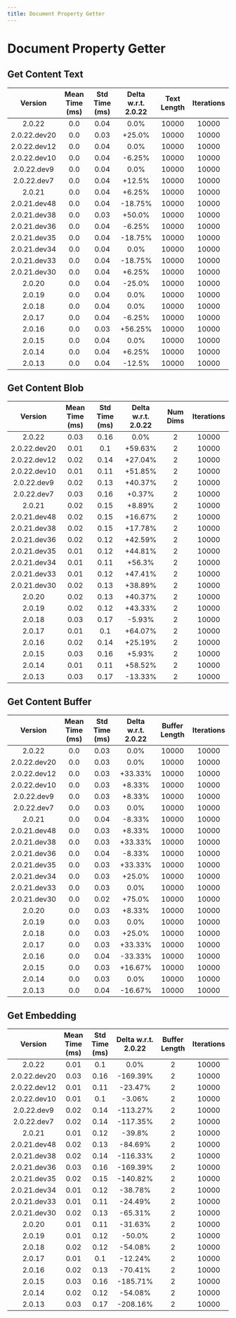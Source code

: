 ```yaml
---
title: Document Property Getter
---
```

# Document Property Getter

## Get Content Text

| Version | Mean Time (ms) | Std Time (ms) | Delta w.r.t. 2.0.22 | Text Length | Iterations |
| :---: | :---: | :---: | :---: | :---: | :---: |
| 2.0.22 | 0.0 | 0.04 | 0.0% | 10000 | 10000 |
| 2.0.22.dev20 | 0.0 | 0.03 | +25.0% | 10000 | 10000 |
| 2.0.22.dev12 | 0.0 | 0.04 | 0.0% | 10000 | 10000 |
| 2.0.22.dev10 | 0.0 | 0.04 | -6.25% | 10000 | 10000 |
| 2.0.22.dev9 | 0.0 | 0.04 | 0.0% | 10000 | 10000 |
| 2.0.22.dev7 | 0.0 | 0.04 | +12.5% | 10000 | 10000 |
| 2.0.21 | 0.0 | 0.04 | +6.25% | 10000 | 10000 |
| 2.0.21.dev48 | 0.0 | 0.04 | -18.75% | 10000 | 10000 |
| 2.0.21.dev38 | 0.0 | 0.03 | +50.0% | 10000 | 10000 |
| 2.0.21.dev36 | 0.0 | 0.04 | -6.25% | 10000 | 10000 |
| 2.0.21.dev35 | 0.0 | 0.04 | -18.75% | 10000 | 10000 |
| 2.0.21.dev34 | 0.0 | 0.04 | 0.0% | 10000 | 10000 |
| 2.0.21.dev33 | 0.0 | 0.04 | -18.75% | 10000 | 10000 |
| 2.0.21.dev30 | 0.0 | 0.04 | +6.25% | 10000 | 10000 |
| 2.0.20 | 0.0 | 0.04 | -25.0% | 10000 | 10000 |
| 2.0.19 | 0.0 | 0.04 | 0.0% | 10000 | 10000 |
| 2.0.18 | 0.0 | 0.04 | 0.0% | 10000 | 10000 |
| 2.0.17 | 0.0 | 0.04 | -6.25% | 10000 | 10000 |
| 2.0.16 | 0.0 | 0.03 | +56.25% | 10000 | 10000 |
| 2.0.15 | 0.0 | 0.04 | 0.0% | 10000 | 10000 |
| 2.0.14 | 0.0 | 0.04 | +6.25% | 10000 | 10000 |
| 2.0.13 | 0.0 | 0.04 | -12.5% | 10000 | 10000 |
## Get Content Blob

| Version | Mean Time (ms) | Std Time (ms) | Delta w.r.t. 2.0.22 | Num Dims | Iterations |
| :---: | :---: | :---: | :---: | :---: | :---: |
| 2.0.22 | 0.03 | 0.16 | 0.0% | 2 | 10000 |
| 2.0.22.dev20 | 0.01 | 0.1 | +59.63% | 2 | 10000 |
| 2.0.22.dev12 | 0.02 | 0.14 | +27.04% | 2 | 10000 |
| 2.0.22.dev10 | 0.01 | 0.11 | +51.85% | 2 | 10000 |
| 2.0.22.dev9 | 0.02 | 0.13 | +40.37% | 2 | 10000 |
| 2.0.22.dev7 | 0.03 | 0.16 | +0.37% | 2 | 10000 |
| 2.0.21 | 0.02 | 0.15 | +8.89% | 2 | 10000 |
| 2.0.21.dev48 | 0.02 | 0.15 | +16.67% | 2 | 10000 |
| 2.0.21.dev38 | 0.02 | 0.15 | +17.78% | 2 | 10000 |
| 2.0.21.dev36 | 0.02 | 0.12 | +42.59% | 2 | 10000 |
| 2.0.21.dev35 | 0.01 | 0.12 | +44.81% | 2 | 10000 |
| 2.0.21.dev34 | 0.01 | 0.11 | +56.3% | 2 | 10000 |
| 2.0.21.dev33 | 0.01 | 0.12 | +47.41% | 2 | 10000 |
| 2.0.21.dev30 | 0.02 | 0.13 | +38.89% | 2 | 10000 |
| 2.0.20 | 0.02 | 0.13 | +40.37% | 2 | 10000 |
| 2.0.19 | 0.02 | 0.12 | +43.33% | 2 | 10000 |
| 2.0.18 | 0.03 | 0.17 | -5.93% | 2 | 10000 |
| 2.0.17 | 0.01 | 0.1 | +64.07% | 2 | 10000 |
| 2.0.16 | 0.02 | 0.14 | +25.19% | 2 | 10000 |
| 2.0.15 | 0.03 | 0.16 | +5.93% | 2 | 10000 |
| 2.0.14 | 0.01 | 0.11 | +58.52% | 2 | 10000 |
| 2.0.13 | 0.03 | 0.17 | -13.33% | 2 | 10000 |
## Get Content Buffer

| Version | Mean Time (ms) | Std Time (ms) | Delta w.r.t. 2.0.22 | Buffer Length | Iterations |
| :---: | :---: | :---: | :---: | :---: | :---: |
| 2.0.22 | 0.0 | 0.03 | 0.0% | 10000 | 10000 |
| 2.0.22.dev20 | 0.0 | 0.03 | 0.0% | 10000 | 10000 |
| 2.0.22.dev12 | 0.0 | 0.03 | +33.33% | 10000 | 10000 |
| 2.0.22.dev10 | 0.0 | 0.03 | +8.33% | 10000 | 10000 |
| 2.0.22.dev9 | 0.0 | 0.03 | +8.33% | 10000 | 10000 |
| 2.0.22.dev7 | 0.0 | 0.03 | 0.0% | 10000 | 10000 |
| 2.0.21 | 0.0 | 0.04 | -8.33% | 10000 | 10000 |
| 2.0.21.dev48 | 0.0 | 0.03 | +8.33% | 10000 | 10000 |
| 2.0.21.dev38 | 0.0 | 0.03 | +33.33% | 10000 | 10000 |
| 2.0.21.dev36 | 0.0 | 0.04 | -8.33% | 10000 | 10000 |
| 2.0.21.dev35 | 0.0 | 0.03 | +33.33% | 10000 | 10000 |
| 2.0.21.dev34 | 0.0 | 0.03 | +25.0% | 10000 | 10000 |
| 2.0.21.dev33 | 0.0 | 0.03 | 0.0% | 10000 | 10000 |
| 2.0.21.dev30 | 0.0 | 0.02 | +75.0% | 10000 | 10000 |
| 2.0.20 | 0.0 | 0.03 | +8.33% | 10000 | 10000 |
| 2.0.19 | 0.0 | 0.03 | 0.0% | 10000 | 10000 |
| 2.0.18 | 0.0 | 0.03 | +25.0% | 10000 | 10000 |
| 2.0.17 | 0.0 | 0.03 | +33.33% | 10000 | 10000 |
| 2.0.16 | 0.0 | 0.04 | -33.33% | 10000 | 10000 |
| 2.0.15 | 0.0 | 0.03 | +16.67% | 10000 | 10000 |
| 2.0.14 | 0.0 | 0.03 | 0.0% | 10000 | 10000 |
| 2.0.13 | 0.0 | 0.04 | -16.67% | 10000 | 10000 |
## Get Embedding

| Version | Mean Time (ms) | Std Time (ms) | Delta w.r.t. 2.0.22 | Buffer Length | Iterations |
| :---: | :---: | :---: | :---: | :---: | :---: |
| 2.0.22 | 0.01 | 0.1 | 0.0% | 2 | 10000 |
| 2.0.22.dev20 | 0.03 | 0.16 | -169.39% | 2 | 10000 |
| 2.0.22.dev12 | 0.01 | 0.11 | -23.47% | 2 | 10000 |
| 2.0.22.dev10 | 0.01 | 0.1 | -3.06% | 2 | 10000 |
| 2.0.22.dev9 | 0.02 | 0.14 | -113.27% | 2 | 10000 |
| 2.0.22.dev7 | 0.02 | 0.14 | -117.35% | 2 | 10000 |
| 2.0.21 | 0.01 | 0.12 | -39.8% | 2 | 10000 |
| 2.0.21.dev48 | 0.02 | 0.13 | -84.69% | 2 | 10000 |
| 2.0.21.dev38 | 0.02 | 0.14 | -116.33% | 2 | 10000 |
| 2.0.21.dev36 | 0.03 | 0.16 | -169.39% | 2 | 10000 |
| 2.0.21.dev35 | 0.02 | 0.15 | -140.82% | 2 | 10000 |
| 2.0.21.dev34 | 0.01 | 0.12 | -38.78% | 2 | 10000 |
| 2.0.21.dev33 | 0.01 | 0.11 | -24.49% | 2 | 10000 |
| 2.0.21.dev30 | 0.02 | 0.13 | -65.31% | 2 | 10000 |
| 2.0.20 | 0.01 | 0.11 | -31.63% | 2 | 10000 |
| 2.0.19 | 0.01 | 0.12 | -50.0% | 2 | 10000 |
| 2.0.18 | 0.02 | 0.12 | -54.08% | 2 | 10000 |
| 2.0.17 | 0.01 | 0.1 | -12.24% | 2 | 10000 |
| 2.0.16 | 0.02 | 0.13 | -70.41% | 2 | 10000 |
| 2.0.15 | 0.03 | 0.16 | -185.71% | 2 | 10000 |
| 2.0.14 | 0.02 | 0.12 | -54.08% | 2 | 10000 |
| 2.0.13 | 0.03 | 0.17 | -208.16% | 2 | 10000 |
